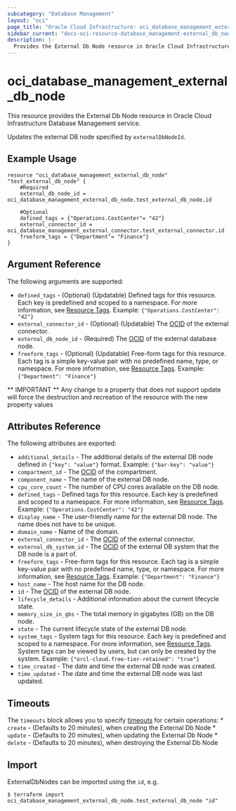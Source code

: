 ```yaml
---
subcategory: "Database Management"
layout: "oci"
page_title: "Oracle Cloud Infrastructure: oci_database_management_external_db_node"
sidebar_current: "docs-oci-resource-database_management-external_db_node"
description: |-
  Provides the External Db Node resource in Oracle Cloud Infrastructure Database Management service
---
```


# oci_database_management_external_db_node
This resource provides the External Db Node resource in Oracle Cloud Infrastructure Database Management service.

Updates the external DB node specified by `externalDbNodeId`.


## Example Usage

```hcl
resource "oci_database_management_external_db_node" "test_external_db_node" {
	#Required
	external_db_node_id = oci_database_management_external_db_node.test_external_db_node.id

	#Optional
	defined_tags = {"Operations.CostCenter"= "42"}
	external_connector_id = oci_database_management_external_connector.test_external_connector.id
	freeform_tags = {"Department"= "Finance"}
}
```

## Argument Reference

The following arguments are supported:

* `defined_tags` - (Optional) (Updatable) Defined tags for this resource. Each key is predefined and scoped to a namespace. For more information, see [Resource Tags](https://docs.cloud.oracle.com/iaas/Content/General/Concepts/resourcetags.htm). Example: `{"Operations.CostCenter": "42"}` 
* `external_connector_id` - (Optional) (Updatable) The [OCID](https://docs.cloud.oracle.com/iaas/Content/General/Concepts/identifiers.htm) of the external connector.
* `external_db_node_id` - (Required) The [OCID](https://docs.cloud.oracle.com/iaas/Content/General/Concepts/identifiers.htm) of the external database node.
* `freeform_tags` - (Optional) (Updatable) Free-form tags for this resource. Each tag is a simple key-value pair with no predefined name, type, or namespace. For more information, see [Resource Tags](https://docs.cloud.oracle.com/iaas/Content/General/Concepts/resourcetags.htm). Example: `{"Department": "Finance"}` 


** IMPORTANT **
Any change to a property that does not support update will force the destruction and recreation of the resource with the new property values

## Attributes Reference

The following attributes are exported:

* `additional_details` - The additional details of the external DB node defined in `{"key": "value"}` format. Example: `{"bar-key": "value"}` 
* `compartment_id` - The [OCID](https://docs.cloud.oracle.com/iaas/Content/General/Concepts/identifiers.htm) of the compartment.
* `component_name` - The name of the external DB node.
* `cpu_core_count` - The number of CPU cores available on the DB node.
* `defined_tags` - Defined tags for this resource. Each key is predefined and scoped to a namespace. For more information, see [Resource Tags](https://docs.cloud.oracle.com/iaas/Content/General/Concepts/resourcetags.htm). Example: `{"Operations.CostCenter": "42"}` 
* `display_name` - The user-friendly name for the external DB node. The name does not have to be unique.
* `domain_name` - Name of the domain.
* `external_connector_id` - The [OCID](https://docs.cloud.oracle.com/iaas/Content/General/Concepts/identifiers.htm) of the external connector.
* `external_db_system_id` - The [OCID](https://docs.cloud.oracle.com/iaas/Content/General/Concepts/identifiers.htm) of the external DB system that the DB node is a part of.
* `freeform_tags` - Free-form tags for this resource. Each tag is a simple key-value pair with no predefined name, type, or namespace. For more information, see [Resource Tags](https://docs.cloud.oracle.com/iaas/Content/General/Concepts/resourcetags.htm). Example: `{"Department": "Finance"}` 
* `host_name` - The host name for the DB node.
* `id` - The [OCID](https://docs.cloud.oracle.com/iaas/Content/General/Concepts/identifiers.htm) of the external DB node.
* `lifecycle_details` - Additional information about the current lifecycle state.
* `memory_size_in_gbs` - The total memory in gigabytes (GB) on the DB node.
* `state` - The current lifecycle state of the external DB node.
* `system_tags` - System tags for this resource. Each key is predefined and scoped to a namespace. For more information, see [Resource Tags](https://docs.cloud.oracle.com/iaas/Content/General/Concepts/resourcetags.htm). System tags can be viewed by users, but can only be created by the system.  Example: `{"orcl-cloud.free-tier-retained": "true"}` 
* `time_created` - The date and time the external DB node was created.
* `time_updated` - The date and time the external DB node was last updated.

## Timeouts

The `timeouts` block allows you to specify [timeouts](https://registry.terraform.io/providers/oracle/oci/latest/docs/guides/changing_timeouts) for certain operations:
	* `create` - (Defaults to 20 minutes), when creating the External Db Node
	* `update` - (Defaults to 20 minutes), when updating the External Db Node
	* `delete` - (Defaults to 20 minutes), when destroying the External Db Node


## Import

ExternalDbNodes can be imported using the `id`, e.g.

```
$ terraform import oci_database_management_external_db_node.test_external_db_node "id"
```

